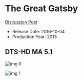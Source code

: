 # The Great Gatsby

[Discussion Post](https://www.avsforum.com/threads/bass-eq-for-filtered-movies.2995212/post-58484570)

* Release Date: 2016-10-04
* Production Year: 2013

## DTS-HD MA 5.1

![img 0](https://i.imgur.com/525RaW5.jpg)

![img 1](https://i.imgur.com/ucm4jXt.png)

